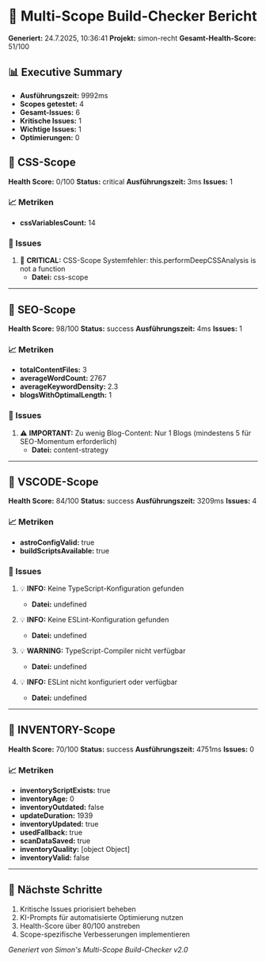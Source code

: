 # 🚀 Multi-Scope Build-Checker Bericht

**Generiert:** 24.7.2025, 10:36:41
**Projekt:** simon-recht
**Gesamt-Health-Score:** 51/100

## 📊 Executive Summary

- **Ausführungszeit:** 9992ms
- **Scopes getestet:** 4
- **Gesamt-Issues:** 6
- **Kritische Issues:** 1
- **Wichtige Issues:** 1
- **Optimierungen:** 0

## 🎯 CSS-Scope

**Health Score:** 0/100
**Status:** critical
**Ausführungszeit:** 3ms
**Issues:** 1

### 📈 Metriken

- **cssVariablesCount:** 14

### 🚨 Issues

1. 🚨 **CRITICAL:** CSS-Scope Systemfehler: this.performDeepCSSAnalysis is not a function
   - **Datei:** css-scope

---

## 🎯 SEO-Scope

**Health Score:** 98/100
**Status:** success
**Ausführungszeit:** 4ms
**Issues:** 1

### 📈 Metriken

- **totalContentFiles:** 3
- **averageWordCount:** 2767
- **averageKeywordDensity:** 2.3
- **blogsWithOptimalLength:** 1

### 🚨 Issues

1. ⚠️ **IMPORTANT:** Zu wenig Blog-Content: Nur 1 Blogs (mindestens 5 für SEO-Momentum erforderlich)
   - **Datei:** content-strategy

---

## 🎯 VSCODE-Scope

**Health Score:** 84/100
**Status:** success
**Ausführungszeit:** 3209ms
**Issues:** 4

### 📈 Metriken

- **astroConfigValid:** true
- **buildScriptsAvailable:** true

### 🚨 Issues

1. 💡 **INFO:** Keine TypeScript-Konfiguration gefunden
   - **Datei:** undefined

2. 💡 **INFO:** Keine ESLint-Konfiguration gefunden
   - **Datei:** undefined

3. 💡 **WARNING:** TypeScript-Compiler nicht verfügbar
   - **Datei:** undefined

4. 💡 **INFO:** ESLint nicht konfiguriert oder verfügbar
   - **Datei:** undefined

---

## 🎯 INVENTORY-Scope

**Health Score:** 70/100
**Status:** success
**Ausführungszeit:** 4751ms
**Issues:** 0

### 📈 Metriken

- **inventoryScriptExists:** true
- **inventoryAge:** 0
- **inventoryOutdated:** false
- **updateDuration:** 1939
- **inventoryUpdated:** true
- **usedFallback:** true
- **scanDataSaved:** true
- **inventoryQuality:** [object Object]
- **inventoryValid:** false

---

## 🔗 Nächste Schritte

1. Kritische Issues priorisiert beheben
2. KI-Prompts für automatisierte Optimierung nutzen
3. Health-Score über 80/100 anstreben
4. Scope-spezifische Verbesserungen implementieren

*Generiert von Simon's Multi-Scope Build-Checker v2.0*
